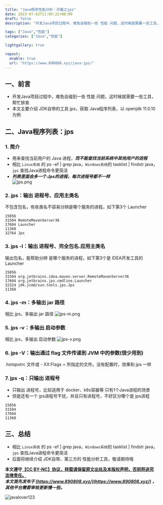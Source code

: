 ```yaml
---
title: "Java程序性能分析：开篇之jps"
date: 2023-07-02T11:05:22+08:00
draft: false
description: "开发Java项目过程中，难免会碰到一些 性能 问题，这时候就需要一些工具，帮忙排查。本文开篇主要介绍 JDK自带的工具 jps，获取 Java程序列表，后面将继续介绍 JDK自带、第三方的 性能分析工具，敬请期待哦"

tags: ["Java","性能"]
categories: ["Java","性能"]

lightgallery: true

repost:
  enable: true
  url: "https://www.890808.xyz/java-jps/"
---
```


<!--more-->

## 一、前言
- 开发Java项目过程中，难免会碰到一些 性能 问题，这时候就需要一些工具，帮忙排查
- 本文主要介绍 JDK自带的工具 jps，获取 Java程序列表，以 openjdk 11.0.10 为例

## 二、Java程序列表：jps
### 1. 简介
- 用来查找当前用户的 Java 进程，***而不能查找当前系统中其他用户的进程***
- 相比 `Linux系统` 的 ps -ef | grep java，`Windows系统`的 tasklist | findstr java，`jps` 查找Java进程命令更简洁
- ***列表里面会多一个 Jps的进程，每次进程号都不一样***  
![jps.png](https://img.890808.xyz/file/javalover123/2023/07/jps.png)

### 2. jps：输出 进程号、应用主类名
不包含包名，有些类名不容易分辨是哪个服务的进程，如下第3个 Launcher
```
15056 
31504 RemoteMavenServer36
17604 Launcher
11368 
32764 Jps
```

### 3. jps -l：输出 进程号、完全包名.应用主类名
输出包名，能帮助分辨 是哪个服务的进程，如下第3个是 IDEA开发工具的 Launcher
```
15056 
31504 org.jetbrains.idea.maven.server.RemoteMavenServer36
17604 org.jetbrains.jps.cmdline.Launcher
32324 jdk.jcmd/sun.tools.jps.Jps
11368
```

### 4. jps -m：多输出 jar 路径
相比 jps，多输出 jar 路径
![jps-m.png](https://img.890808.xyz/file/javalover123/2023/07/jps-m.png)

### 5. jps -v：多输出 启动参数
相比 jps，多输出 启动参数
![jps-v.png](https://img.890808.xyz/file/javalover123/2023/07/jps-v.png)

### 6. jps -V：输出通过 flag 文件传递到 JVM 中的参数(很少用到)
.hotspotrc 文件或 - XX:Flags = 所指定的文件。没有配置时，效果和 jps 一样

### 7. jps -q：只输出 进程号
- 只输出 进程号，比较适用于 docker、k8s容器等 只有1个Java进程的场景
- 但是还有一个 jps进程号干扰，并且只有进程号，不好区分哪个是 jps进程
```
15056
31504
17604
11368
```

## 三、总结
- 相比 `Linux系统` 的 ps -ef | grep java，`Windows系统`的 tasklist | findstr java，`jps` 查找Java进程命令更简洁
- 后面将继续介绍 JDK自带、第三方的 性能分析工具，敬请期待哦

**本文遵守[【CC BY-NC】协议，转载请保留原文出处及本版权声明，否则将追究法律责任。](https://creativecommons.org/licenses/by-nc/4.0/)**   
***本文首先发布于 [https://www.890808.xyz/](https://www.890808.xyz/) ，其他平台需要审核更新慢一些。***

![javalover123](https://img.890808.xyz/file/javalover123/2023/04/688b88cfd4ed9f6fcd56828b849ce47c.jpg)